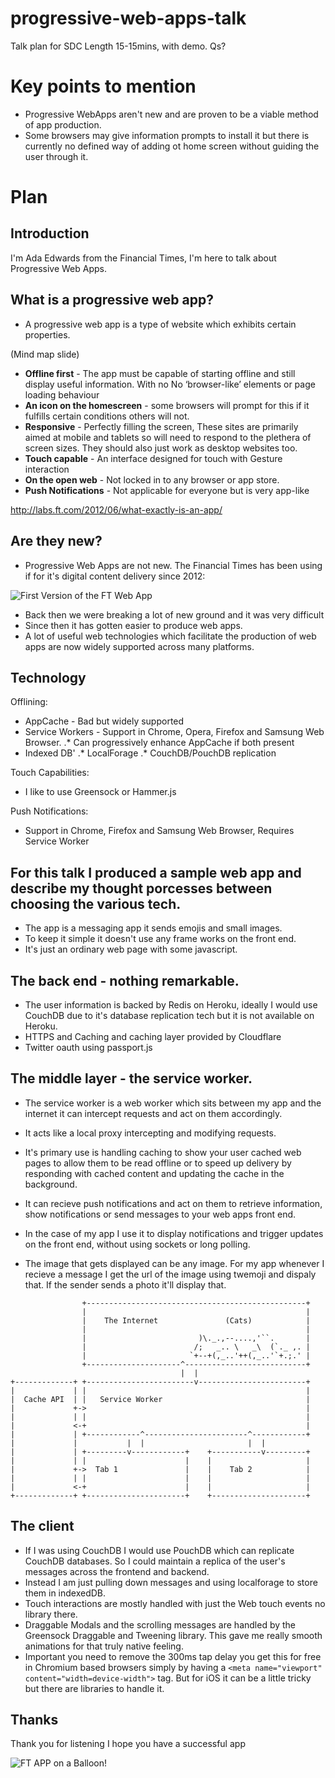 # progressive-web-apps-talk
Talk plan for SDC
Length 15-15mins, with demo.
Qs?

# Key points to mention
 * Progressive WebApps aren't new and are proven to be a viable method of app production.
 * Some browsers may give information prompts to install it but there is currently no defined way of adding ot home screen without guiding the user through it.


# Plan

## Introduction

I'm Ada Edwards from the Financial Times, I'm here to talk about Progressive Web Apps.

## What is a progressive web app?

* A progressive web app is a type of website which exhibits certain properties.

(Mind map slide)

* **Offline first** - The app must be capable of starting offline and still display useful information. With no No ‘browser-like’ elements or page loading behaviour
* **An icon on the homescreen** - some browsers will prompt for this if it fulfills certain conditions others will not.
* **Responsive** - Perfectly filling the screen, These sites are primarily aimed at mobile and tablets so will need to respond to the plethera of screen sizes. They should also just work as desktop websites too.
* **Touch capable** - An interface designed for touch with Gesture interaction
* **On the open web** - Not locked in to any browser or app store.
* **Push Notifications** - Not applicable for everyone but is very app-like

http://labs.ft.com/2012/06/what-exactly-is-an-app/

## Are they new?

 * Progressive Web Apps are not new. The Financial Times has been using if for it's digital content delivery since 2012:

![First Version of the FT Web App](https://raw.githubusercontent.com/AdaRoseEdwards/progressive-web-apps-talk/master/ipad-home.jpg)

 * Back then we were breaking a lot of new ground and it was very difficult
 * Since then it has gotten easier to produce web apps. 
 * A lot of useful web technologies which facilitate the production of web apps are now widely supported across many platforms.

## Technology

Offlining:
* AppCache - Bad but widely supported
* Service Workers - Support in Chrome, Opera, Firefox and Samsung Web Browser. 
.* Can progressively enhance AppCache if both present
* Indexed DB'
.* LocalForage
.* CouchDB/PouchDB replication

Touch Capabilities:
 * I like to use Greensock or Hammer.js

Push Notifications:
* Support in Chrome, Firefox and Samsung Web Browser, Requires Service Worker

## For this talk I produced a sample web app and describe my thought porcesses between choosing the various tech.

 * The app is a messaging app it sends emojis and small images.
 * To keep it simple it doesn't use any frame works on the front end.
 * It's just an ordinary web page with some javascript.

## The back end - nothing remarkable.

 * The user information is backed by Redis on Heroku, ideally I would use CouchDB due to it's database replication tech but it is not available on Heroku.
 * HTTPS and Caching and caching layer provided by Cloudflare
 * Twitter oauth using passport.js

## The middle layer - the service worker.

 * The service worker is a web worker which sits between my app and the internet it can intercept requests and act on them accordingly.
 * It acts like a local proxy intercepting and modifying requests.
 * It's primary use is handling caching to show your user cached web pages to allow them to be read offline or to speed up delivery by responding with cached content and updating the cache in the background.
 * It can recieve push notifications and act on them to retrieve information, show notifications or send messages to your web apps front end.

 * In the case of my app I use it to display notifications and trigger updates on the front end, without using sockets or long polling.
 * The image that gets displayed can be any image. For my app whenever I recieve a message I get the url of the image using twemoji and dispaly that. If the sender sends a photo it'll display that.

```
                +-------------------------------------------------+
                |                                                 |
                |    The Internet               (Cats)            |
                |                                                 |
                |                         )\._.,--....,'``.       |
                |                        /;   _.. \   _\  (`._ ,. |
                |                       `+--+(,_..'++(,_..'`+.;.' |
                +---------------------^---------------------------+
                                      |  |
+-------------+ +------------------------v------------------------+
|             | |                                                 |
|  Cache API  | |   Service Worker                                |
|             +->                                                 |
|             | |                                                 |
|             <-+                                                 |
|             | +------------^-----------------------^------------+
|             |           |  |                       |  |
|             | +---------v------------+    +-----------v---------+
|             | |                      |    |                     |
|             +->  Tab 1               |    |    Tab 2            |
|             | |                      |    |                     |
|             <-+                      |    |                     |
+-------------+ +----------------------+    +---------------------+
```

## The client
 * If I was using CouchDB I would use PouchDB which can replicate CouchDB databases. So I could maintain a replica of the user's messages across the frontend and backend. 
 * Instead I am just pulling down messages and using localforage to store them in indexedDB.
 * Touch interactions are mostly handled with just the Web touch events no library there.
 * Draggable Modals and the scrolling messages are handled by the Greensock Draggable and Tweening library. This gave me really smooth animations for that truly native feeling.
 * Important you need to remove the 300ms tap delay you get this for free in Chromium based browsers simply by having a `<meta name="viewport" content="width=device-width">` tag. But for iOS it can be a little tricky but there are libraries to handle it.

## Thanks

Thank you for listening I hope you have a successful app

![FT APP on a Balloon!](https://raw.githubusercontent.com/AdaRoseEdwards/progressive-web-apps-talk/master/FinancialTimes_G-FTUS_Balloon_LordMayorsAppeal.jpg)

